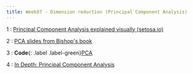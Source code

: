 ```yaml
---
title: Week07 - Dimension reduction (Principal Component Analysis)
---
```


1
: [Principal Component Analysis explained visually (setosa.io)](https://setosa.io/ev/principal-component-analysis/)

2
: [PCA slides from Bishop's book](https://www.dropbox.com/s/ftw3f8wvx07gos9/PRML_ch12_sec1.pdf?dl=0)

3
: **Code**{: .label .label-green}[PCA](https://github.com/mamintoosi/DM/blob/master/code/PCA/PCA_01.ipynb)

4
: [In Depth: Principal Component Analysis](https://jakevdp.github.io/PythonDataScienceHandbook/05.09-principal-component-analysis.html)


